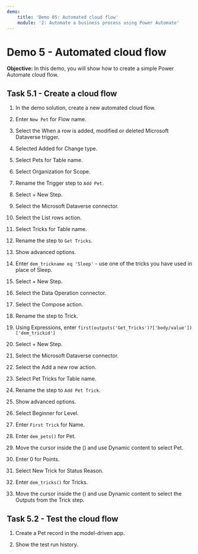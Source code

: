 ```yaml
---
demo:
    title: 'Demo 05: Automated cloud flow'
    module: '2: Automate a business process using Power Automate'
---
```


# Demo 5 - Automated cloud flow

**Objective:** In this demo, you will show how to create a simple Power Automate cloud flow.

## Task 5.1 - Create a cloud flow

1. In the demo solution, create a new automated cloud flow.

1. Enter `New Pet` for Flow name.
1. Select the When a row is added, modified or deleted Microsoft Dataverse trigger.
1. Selected Added for Change type.
1. Select Pets for Table name.
1. Select Organization for Scope.
1. Rename the Trigger step to `Add Pet`.

1. Select + New Step.
1. Select the Microsoft Dataverse connector.
1. Select the List rows action.
1. Select Tricks for Table name.
1. Rename the step to `Get Tricks`.
1. Show advanced options.
1. Enter `dem_trickname eq 'Sleep'` - use one of the tricks you have used in place of Sleep.

1. Select + New Step.
1. Select the Data Operation connector.
1. Select the Compose action.
1. Rename the step to Trick.
1. Using Expressions, enter `first(outputs('Get_Tricks')?['body/value'])['dem_trickid']`

1. Select + New Step.
1. Select the Microsoft Dataverse connector.
1. Select the Add a new row action.
1. Select Pet Tricks for Table name.
1. Rename the step to `Add Pet Trick`.
1. Show advanced options.
1. Select Beginner for Level.
1. Enter `First Trick` for Name.
1. Enter `dem_pets()` for Pet.
1. Move the cursor inside the () and use Dynamic content to select Pet.
1. Enter 0 for Points.
1. Select New Trick for Status Reason.
1. Enter `dem_tricks()` for Tricks.
1. Move the cursor inside the () and use Dynamic content to select the Outputs from the Trick step.

## Task 5.2 - Test the cloud flow

1. Create a Pet record in the model-driven app.

1. Show the test run history.
